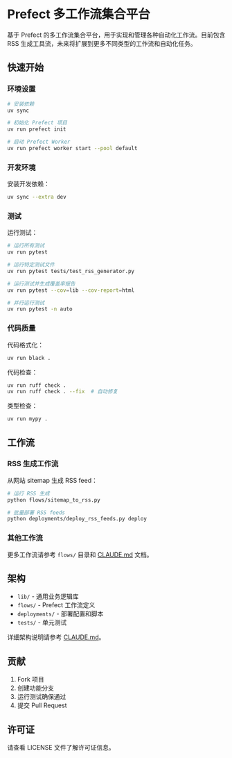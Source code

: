 
# Prefect 多工作流集合平台

基于 Prefect 的多工作流集合平台，用于实现和管理各种自动化工作流。目前包含 RSS 生成工具流，未来将扩展到更多不同类型的工作流和自动化任务。

## 快速开始

### 环境设置

```bash
# 安装依赖
uv sync

# 初始化 Prefect 项目
uv run prefect init

# 启动 Prefect Worker
uv run prefect worker start --pool default
```

### 开发环境

安装开发依赖：
```bash
uv sync --extra dev
```

### 测试

运行测试：
```bash
# 运行所有测试
uv run pytest

# 运行特定测试文件
uv run pytest tests/test_rss_generator.py

# 运行测试并生成覆盖率报告
uv run pytest --cov=lib --cov-report=html

# 并行运行测试
uv run pytest -n auto
```

### 代码质量

代码格式化：
```bash
uv run black .
```

代码检查：
```bash
uv run ruff check .
uv run ruff check . --fix  # 自动修复
```

类型检查：
```bash
uv run mypy .
```

## 工作流

### RSS 生成工作流

从网站 sitemap 生成 RSS feed：

```bash
# 运行 RSS 生成
python flows/sitemap_to_rss.py

# 批量部署 RSS feeds
python deployments/deploy_rss_feeds.py deploy
```

### 其他工作流

更多工作流请参考 `flows/` 目录和 [CLAUDE.md](CLAUDE.md) 文档。

## 架构

- `lib/` - 通用业务逻辑库
- `flows/` - Prefect 工作流定义  
- `deployments/` - 部署配置和脚本
- `tests/` - 单元测试

详细架构说明请参考 [CLAUDE.md](CLAUDE.md)。

## 贡献

1. Fork 项目
2. 创建功能分支
3. 运行测试确保通过
4. 提交 Pull Request

## 许可证

请查看 LICENSE 文件了解许可证信息。
